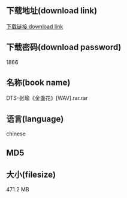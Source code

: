 ## 下载地址(download link)
[下载链接 download link](https://voluble-croquembouche-d321dc.netlify.app/?s=DTS-%E5%BC%A0%E7%91%9C%E3%80%8A%E9%87%91%E7%9B%8F%E8%8A%B1%E3%80%8B%5BWAV%5D.rar)

## 下载密码(download password)
1866

## 名称(book name)
DTS-张瑜《金盏花》[WAV].rar.rar

## 语言(language)
chinese

## MD5


## 大小(filesize)
471.2 MB

